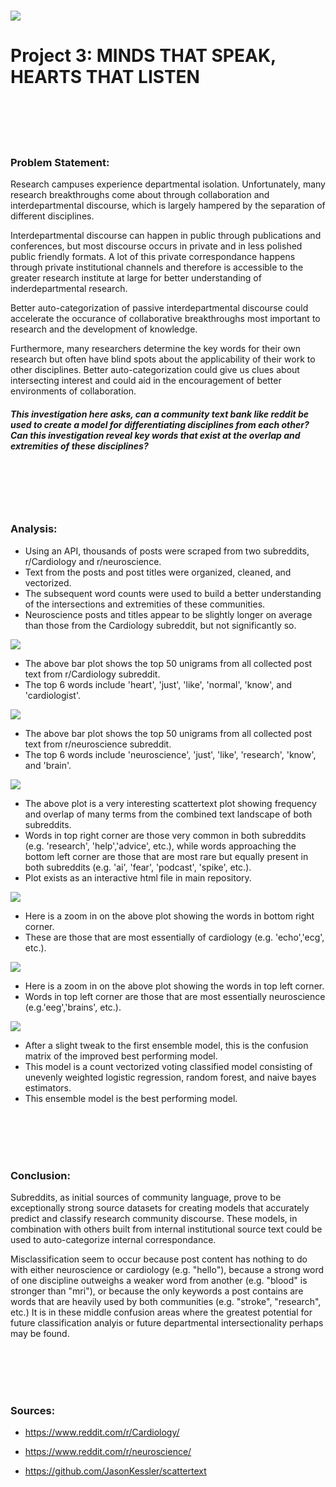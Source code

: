 # ![ ](./visualizations/both.png) 

# Project 3: MINDS THAT SPEAK, HEARTS THAT LISTEN

<br><br><br><br>
### Problem Statement:
Research campuses experience departmental isolation. Unfortunately, many research breakthroughs come about through collaboration and interdepartmental discourse, which is largely hampered by the separation of different disciplines. 

Interdepartmental discourse can happen in public through publications and conferences, but most discourse occurs in private and in less polished public friendly formats. A lot of this private correspondance happens through private institutional channels and therefore is accessible to the greater research institute at large for better understanding of inderdepartmental research. 

Better auto-categorization of passive interdepartmental discourse could accelerate the occurance of collaborative breakthroughs most important to research and the development of knowledge.

Furthermore, many researchers determine the key words for their own research but often have blind spots about the applicability of their work to other disciplines. Better auto-categorization could give us clues about intersecting interest and could aid in the encouragement of better environments of collaboration.

##### This investigation here asks, can a community text bank like reddit be used to create a model for differentiating disciplines from each other? Can this investigation reveal key words that exist at the overlap and extremities of these disciplines?

<br><br><br><br>
### Analysis:

- Using an API, thousands of posts were scraped from two subreddits, r/Cardiology and r/neuroscience. 
- Text from the posts and post titles were organized, cleaned, and vectorized.
- The subsequent word counts were used to build a better understanding of the intersections and extremities of these communities.
- Neuroscience posts and titles appear to be slightly longer on average than those from the Cardiology subreddit, but not significantly so.

 ![ ](./visualizations/card_post_uni_50.png)
- The above bar plot shows the top 50 unigrams from all collected post text from r/Cardiology subreddit.
- The top 6 words include 'heart', 'just', 'like', 'normal', 'know', and 'cardiologist'.

 ![ ](./visualizations/neur_post_uni_50.png)
- The above bar plot shows the top 50 unigrams from all collected post text from r/neuroscience subreddit.
- The top 6 words include 'neuroscience', 'just', 'like', 'research', 'know', and 'brain'.

 ![ ](./visualizations/full_wo_words.png)
 - The above plot is a very interesting scattertext plot showing frequency and overlap of many terms from the combined text landscape of both subreddits.
- Words in top right corner are those very common in both subreddits (e.g. 'research', 'help','advice', etc.), while words approaching the bottom left corner are those that are most rare but equally present in both subreddits (e.g. 'ai', 'fear', 'podcast', 'spike', etc.).
- Plot exists as an interactive html file in main repository.

 ![ ](./visualizations/zoom02.png)
 - Here is a zoom in on the above plot showing the words in bottom right corner.
 - These are those that are most essentially of cardiology (e.g. 'echo','ecg', etc.).
 
 ![ ](./visualizations/zoom01.png)
- Here is a zoom in on the above plot showing the words in top left corner.
- Words in top left corner are those that are most essentially neuroscience (e.g.'eeg','brains', etc.). 

![ ](./visualizations/best_cmd.png)
- After a slight tweak to the first ensemble model, this is the confusion matrix of the improved best performing model.
- This model is a count vectorized voting classified model consisting of unevenly weighted logistic regression, random forest, and naive bayes estimators. 
- This ensemble model is the best performing model. 



<br><br><br><br>
### Conclusion:
Subreddits, as initial sources of community language, prove to be exceptionally strong source datasets for creating models that accurately predict and classify research community discourse. These models, in combination with others built from internal institutional source text could be used to auto-categorize internal correspondance.

Misclassification seem to occur because post content has nothing to do with either neuroscience or cardiology (e.g. "hello"), because a strong word of one discipline outweighs a weaker word from another (e.g. "blood" is stronger than "mri"), or because the only keywords a post contains are words that are heavily used by both communities (e.g. "stroke", "research", etc.) It is in these middle confusion areas where the greatest potential for future classification analyis or future departmental intersectionality perhaps may be found.  

<br><br><br><br>
### Sources:
- https://www.reddit.com/r/Cardiology/

- https://www.reddit.com/r/neuroscience/

- https://github.com/JasonKessler/scattertext